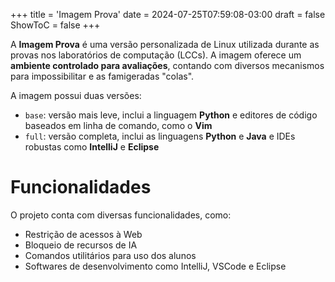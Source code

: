 +++
title = 'Imagem Prova'
date = 2024-07-25T07:59:08-03:00
draft = false
ShowToC = false
+++

A **Imagem Prova** é uma versão personalizada de Linux utilizada durante as 
provas nos laboratórios de computação (LCCs). A imagem oferece um 
**ambiente  controlado para avaliações**, contando com diversos mecanismos para
impossibilitar e as famigeradas "colas".

A imagem possui duas versões:

- `base`: versão mais leve, inclui a linguagem **Python** e editores de código
  baseados em linha de comando, como o **Vim**
- `full`: versão completa, inclui as linguagens **Python** e **Java** e
  IDEs robustas como **IntelliJ** e **Eclipse**

# Funcionalidades

O projeto conta com diversas funcionalidades, como:

- Restrição de acessos à Web
- Bloqueio de recursos de IA
- Comandos utilitários para uso dos alunos
- Softwares de desenvolvimento como IntelliJ, VSCode e Eclipse
